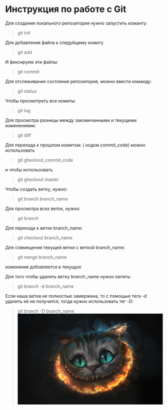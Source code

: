 # Инструкция по работе с Git

Для создания локального репозитория нужно запустить команту:
> git init

Для добавления файла к следуйщему комиту 
> git add

И фиксируем эти файлы 
> git commit 

Для отслеживания состояния репозитория, можно ввести команду:
> git status 

Чтобы просмотреть все комиты:
>git log 

Для просмотра разницы между закомичанными и текущими изменениями:
>git diff 

Для перехода к прошлом комитом: ( кодом commit_code) можно использовать 
>git gheckout_commit_code

и чтобы использовать 
> git gheckout master

Чтобы создать ветку, нужно:
>git branch branch_name

Для просмотра всех веток, нужно:
>git branch

Для перехода к ветке branch_name:
>git checkout branch_name

Для совмещения текущей ветки с веткой branch_name:
>git merge branch_name

изменения добовляется в текущую 

Для того чтобы удалить ветку branch_name нужно напить:
>git branch -d branch_name

Если наша ветка не полностью замержина, то с помощью тега -d удалить её не получится, тогда нужно использовать тег -D: 
>git branch -D branch_name
![какая-то картинка](wa.jpg)
